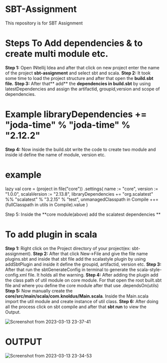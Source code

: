 # SBT-Assignment
This repository is for SBT Assignment

# Steps To Add dependencies & to create multi module etc.
**Step 1:** Open INtellij Idea and after that click on new project enter the name of the project **sbt-assignment** and select sbt and scala.
**Step 2:** It took some time to load the project structure and after that open the **build.sbt file.**
**Step 3:** After that** add** the **dependencies in build.sbt** by using latestDependencies and assign the artifactid, groupid,version and scope of dependencies.
  # Example libraryDependencies += "joda-time" % "joda-time" % "2.12.2"
**Step 4:** Now inside the build.sbt write the code to create two module and inside id define the name of module, version etc. 
 # example 
 lazy val core = (project in file("core"))
  .settings(
    name := "core",
    version := "1.0.0",
    scalaVersion := "2.13.8",
    libraryDependencies += "org.scalatest" %% "scalatest" % "3.2.15" % "test",
    unmanagedClasspath in Compile ++= (fullClasspath in utils in Compile).value
  )
  
 Step 5: Inside the **core module(above) add the scalatest dependencies **
 
 # To add plugin in scala
**Step 1:** Right click on the Project directory of your project(ex: sbt-assignment).
**Step 2:** After that click New->File and give the file name plugins.sbt and inside that sbt file add the scalastyle plugin by using addSbtPlugin and inside it define the groupid, artifactid, version etc.
**Step 3:** After that run the sbtGenerateConfig in terminal to generate the scala-style-config.xml file. It holds all the warning. 
**Step 4:** After adding the plugin add the class path of util module on core module. For that open the root built.sbt file and where you define the core module after that use .dependsOn(utils)
**Step 5:** Now manually create the **core/src/main/scala/com.knoldus/Main.scala**. Inside the Main.scala import the util module and create instance of util class.
**Step 6:** After doing all the process click on sbt compile and after that **sbt run** to view the Output.

![Screenshot from 2023-03-13 23-37-41](https://user-images.githubusercontent.com/124979629/224790383-9b44217b-9f53-4cfb-bfa7-50c9a45d987d.png)



# OUTPUT
![Screenshot from 2023-03-13 23-34-53](https://user-images.githubusercontent.com/124979629/224789925-1643f8b1-b6cf-41df-9b8e-66e295c2627a.png)

